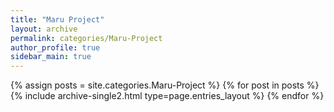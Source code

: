 ```yaml
---
title: "Maru Project"
layout: archive
permalink: categories/Maru-Project
author_profile: true
sidebar_main: true
---
```


{% assign posts = site.categories.Maru-Project %}
{% for post in posts %} 
    {% include archive-single2.html type=page.entries_layout %} 
{% endfor %}